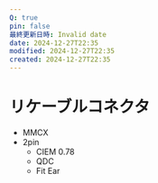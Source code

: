 ```yaml
---
Q: true
pin: false
最終更新日時: Invalid date
date: 2024-12-27T22:35
modified: 2024-12-27T22:35
created: 2024-12-27T22:35
---
```

# リケーブルコネクタ

- MMCX
- 2pin
    - CIEM 0.78
    - QDC
    - Fit Ear
